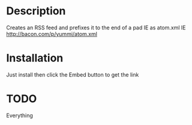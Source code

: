 # Description
Creates an RSS feed and prefixes it to the end of a pad IE as atom.xml IE http://bacon.com/p/yummi/atom.xml

# Installation
Just install then click the Embed button to get the link

# TODO
Everything
